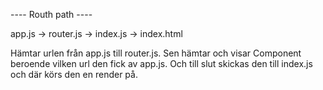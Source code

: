 



---- Routh path ----

app.js -> router.js -> index.js -> index.html

Hämtar urlen från app.js till router.js. Sen hämtar och visar Component beroende vilken url
den fick av app.js. Och till slut skickas den till index.js och där körs den en render på.  
